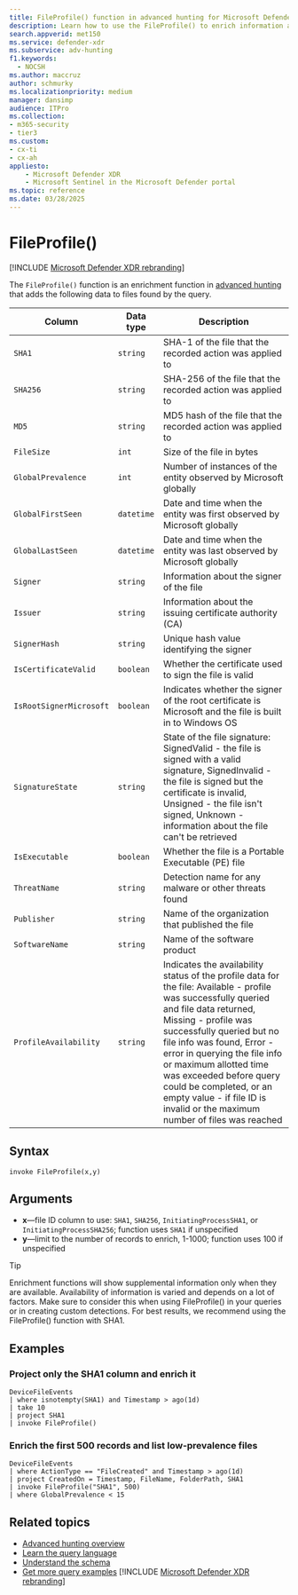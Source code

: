 ```yaml
---
title: FileProfile() function in advanced hunting for Microsoft Defender XDR
description: Learn how to use the FileProfile() to enrich information about files in your advanced hunting query results
search.appverid: met150
ms.service: defender-xdr
ms.subservice: adv-hunting
f1.keywords: 
  - NOCSH
ms.author: maccruz
author: schmurky
ms.localizationpriority: medium
manager: dansimp
audience: ITPro
ms.collection: 
- m365-security
- tier3
ms.custom:
- cx-ti
- cx-ah
appliesto:
    - Microsoft Defender XDR
    - Microsoft Sentinel in the Microsoft Defender portal
ms.topic: reference
ms.date: 03/28/2025
---
```


# FileProfile()

[!INCLUDE [Microsoft Defender XDR rebranding](../includes/microsoft-defender.md)]



The `FileProfile()` function is an enrichment function in [advanced hunting](advanced-hunting-overview.md) that adds the following data to files found by the query.

| Column | Data type | Description |
|------------|---------------|-------------|
| `SHA1` | `string` | SHA-1 of the file that the recorded action was applied to |
| `SHA256` | `string` | SHA-256 of the file that the recorded action was applied to |
| `MD5` | `string` | MD5 hash of the file that the recorded action was applied to |
| `FileSize` | `int` | Size of the file in bytes |
| `GlobalPrevalence` | `int` | Number of instances of the entity observed by Microsoft globally |
| `GlobalFirstSeen` | `datetime` | Date and time when the entity was first observed by Microsoft globally |
| `GlobalLastSeen` | `datetime` | Date and time when the entity was last observed by Microsoft globally |
| `Signer` | `string` | Information about the signer of the file |
| `Issuer` | `string` | Information about the issuing certificate authority (CA) |
| `SignerHash` | `string` | Unique hash value identifying the signer |
| `IsCertificateValid` | `boolean` | Whether the certificate used to sign the file is valid |
| `IsRootSignerMicrosoft` | `boolean` | Indicates whether the signer of the root certificate is Microsoft and the file is built in to Windows OS |
| `SignatureState` | `string` | State of the file signature: SignedValid - the file is signed with a valid signature, SignedInvalid - the file is signed but the certificate is invalid, Unsigned - the file isn't signed, Unknown - information about the file can't be retrieved
| `IsExecutable` | `boolean` | Whether the file is a Portable Executable (PE) file |
| `ThreatName` | `string` | Detection name for any malware or other threats found |
| `Publisher` | `string` | Name of the organization that published the file |
| `SoftwareName` | `string` | Name of the software product |
| `ProfileAvailability` | `string` | Indicates the availability status of the profile data for the file: Available - profile was successfully queried and file data returned, Missing - profile was successfully queried but no file info was found, Error - error in querying the file info or maximum allotted time was exceeded before query could be completed, or an empty value - if file ID is invalid or the maximum number of files was reached |




## Syntax

```kusto
invoke FileProfile(x,y)
```

## Arguments

- **x**—file ID column to use: `SHA1`, `SHA256`, `InitiatingProcessSHA1`, or `InitiatingProcessSHA256`; function uses `SHA1` if unspecified
- **y**—limit to the number of records to enrich, 1-1000; function uses 100 if unspecified


> [!TIP]
> Enrichment functions will show supplemental information only when they are available. Availability of information is varied and depends on a lot of factors. Make sure to consider this when using FileProfile() in your queries or in creating custom detections. For best results, we recommend using the FileProfile() function with SHA1.

## Examples

### Project only the SHA1 column and enrich it

```kusto
DeviceFileEvents
| where isnotempty(SHA1) and Timestamp > ago(1d)
| take 10
| project SHA1
| invoke FileProfile()
```

### Enrich the first 500 records and list low-prevalence files

```kusto
DeviceFileEvents
| where ActionType == "FileCreated" and Timestamp > ago(1d)
| project CreatedOn = Timestamp, FileName, FolderPath, SHA1
| invoke FileProfile("SHA1", 500) 
| where GlobalPrevalence < 15
```

## Related topics
- [Advanced hunting overview](advanced-hunting-overview.md)
- [Learn the query language](advanced-hunting-query-language.md)
- [Understand the schema](advanced-hunting-schema-tables.md)
- [Get more query examples](advanced-hunting-shared-queries.md)
[!INCLUDE [Microsoft Defender XDR rebranding](../includes/defender-m3d-techcommunity.md)]
